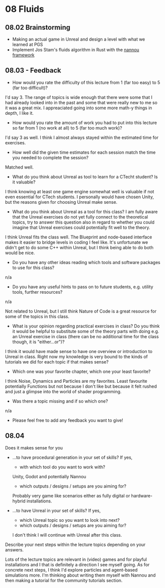 # 08 Fluids

## 08.02 Brainstorming

- Making an actual game in Unreal and design a level with what we learned at PGS
- Implement Jos Stam's fluids algorithm in Rust with the [nannou framework](https://github.com/nannou-org/nannou)

## 08.03 - Feedback

* How would you rate the difficulty of this lecture from 1 (far too easy) to 5 (far too difficult)?

I'd say 3. The range of topics is wide enough that there were some that I had already looked into in the past and some that were really new to me so it was a great mix. I appreaciated going into some more math-y things in depth, I like it.

* How would you rate the amount of work you had to put into this lecture so far from 1 (no work at all) to 5 (far too much work)?

I'd say 3 as well. I think I almost always stayed within the estimated time for exercises.

* How well did the given time estimates for each session match the time you needed to complete the session?

Matched well.

* What do you think about Unreal as tool to learn for a CTecht student? Is it valuable?

I think knowing at least one game engine somewhat well is valuable if not even essential for CTech students. I personally would have chosen Unity, but the reasons given for choosing Unreal make sense.

* What do you think about Unreal as a tool for this class? I am fully aware that the Unreal exercises do not yet fully connect to the theoretical topics, try to answer this question also in regard to whether you could imagine that Unreal exercises could potentially fit well to the theory.

I think Unreal fits the class well. The Blueprint and node-based interface makes it easier to bridge levels in coding I feel like. It's unfortunate we didn't get to do some C++ within Unreal, but I think being able to do both would be nice.

* Do you have any other ideas reading which tools and software packages to use for this class?

n/a

* Do you have any useful hints to pass on to future students, e.g. utility tools, further resources?

n/a

Not related to Unreal, but I still think Nature of Code is a great resource for some of the topics in this class.

* What is your opinion regarding practical exercises in class? Do you think it would be helpful to substitute some of the theory parts with doing e.g. an Unreal exercise in class (there can be no additional time for the class though, it is "either...or")?

I think it would have made sense to have one overview or introduction to Unreal in class. Right now my knowledge is very bound to the kinds of tutorials we did for each topic if that makes sense?

* Which one was your favorite chapter, which one your least favorite?

I think Noise, Dynamics and Particles are my favorites. Least favourite potentially Functions but not because I don't like but because it felt rushed and just a glimpse into the world of shader programming.

* Was there a topic missing and if so which one?

n/a

* Please feel free to add any feedback you want to give!


## 08.04

Does it makes sense for you

* ...to have procedural generation in your set of skills? If yes,
    * with which tool do you want to work with?

    Unity, Godot and potentially Nannou

    * which outputs / designs / setups are you aiming for?

    Probably very game like scenarios either as fully digital or hardware-hybrid installations.

* ...to have Unreal in your set of skills? If yes,
    * which Unreal topic so you want to look into next?
    * which outputs / designs / setups are you aiming for?

    I don't think I will continue with Unreal after this class.

Describe your next steps within the lecture topics depending on your answers.

Lots of the lecture topics are relevant in (video) games and for playful installations and I that is definitely a direction I see myself going. As for concrete next steps, I think I'd explore particles and agent-based simulations more. I'm thinking about writing them myself with Nannou and then making a tutorial for the community tutorials section.
